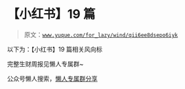 # 【小红书】19 篇

> 原文：[`www.yuque.com/for_lazy/wind/qii6ee8dsepo6iyk`](https://www.yuque.com/for_lazy/wind/qii6ee8dsepo6iyk)

以下为：【小红书】19 篇相关风向标

完整生财周报见懒人专属群~

公众号懒人搜索，[懒人专属群分享](https://lazybook.fun/#/blog/group)